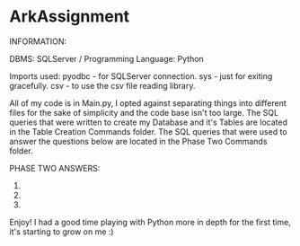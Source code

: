 # ArkAssignment

INFORMATION:

DBMS: SQLServer /
Programming Language: Python

Imports used: 
  pyodbc - for SQLServer connection.
  sys - just for exiting gracefully.
  csv - to use the csv file reading library.
  
All of my code is in Main.py, I opted against separating things into different files for the sake of simplicity and the code base isn't too large.
The SQL queries that were written to create my Database and it's Tables are located in the Table Creation Commands folder.
The SQL queries that were used to answer the questions below are located in the Phase Two Commands folder.

PHASE TWO ANSWERS:

  1.
  
  2.
  
  3.

Enjoy! I had a good time playing with Python more in depth for the first time, it's starting to grow on me :)

